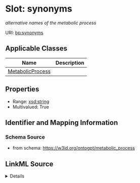 # Slot: synonyms
_alternative names of the metabolic process_


URI: [bp:synonyms](http://w3id.org/ontogpt/metabolic-process-templatesynonyms)



<!-- no inheritance hierarchy -->




## Applicable Classes

| Name | Description |
| --- | --- |
[MetabolicProcess](MetabolicProcess.md) | 






## Properties

* Range: [xsd:string](xsd:string)
* Multivalued: True








## Identifier and Mapping Information







### Schema Source


* from schema: https://w3id.org/ontogpt/metabolic_process




## LinkML Source

<details>
```yaml
name: synonyms
description: alternative names of the metabolic process
from_schema: https://w3id.org/ontogpt/metabolic_process
rank: 1000
multivalued: true
alias: synonyms
owner: MetabolicProcess
domain_of:
- MetabolicProcess
range: string

```
</details>